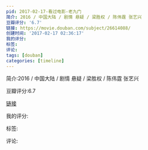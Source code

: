 ```yaml
---
pid: 2017-02-17-看过电影-老九门
简介: 2016 / 中国大陆 / 剧情 悬疑 / 梁胜权 / 陈伟霆 张艺兴
豆瓣评分: '6.7'
链接: https://movie.douban.com/subject/26614088/
创建时间: '2017-02-17 02:36:17'
我的评分:
标签:
评论:
tags: [douban]
categories: [timeline]
---
```

简介:2016 / 中国大陆 / 剧情 悬疑 / 梁胜权 / 陈伟霆 张艺兴

豆瓣评分:6.7

[链接](https://movie.douban.com/subject/26614088/)

我的评分:

标签:

评论:

